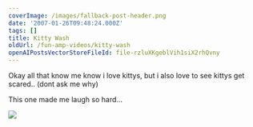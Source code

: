```yaml
---
coverImage: /images/fallback-post-header.png
date: '2007-01-26T09:48:24.000Z'
tags: []
title: Kitty Wash
oldUrl: /fun-amp-videos/kitty-wash
openAIPostsVectorStoreFileId: file-rzluXKgeblVih1siX2rhQvny
---
```


Okay all that know me know i love kittys, but i also love to see kittys get scared.. (dont ask me why)

<!-- more -->

This one made me laugh so hard...

[![](https://www.mikecann.co.uk/wp-content/uploads/Image/kittywash.png)](https://youtube.com/watch?v=15bwhVxw-Bg)
